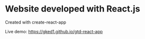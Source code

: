 # Website developed with React.js

Created with create-react-app

Live demo:
https://gked1.github.io/gtd-react-app
